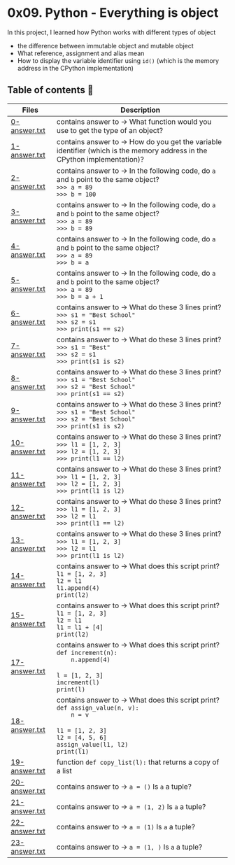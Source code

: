 # 0x09. Python - Everything is object

In this project, I learned how Python works with different types of object
- the difference between immutable object and mutable object
- What reference, assignment and alias mean
- How to display the variable identifier using `id()` (which is the memory address in the CPython implementation)


## Table of contents :book:
Files | Description
----- | -----------
[0-answer.txt](./0-answer.txt) | contains answer to -> What function would you use to get the type of an object?
[1-answer.txt](./1-answer.txt) | contains answer to -> How do you get the variable identifier (which is the memory address in the CPython implementation)?
[2-answer.txt](./2-answer.txt) | contains answer to -> In the following code, do `a` and `b` point to the same object?<br>`>>> a = 89` <br> `>>> b = 100`
[3-answer.txt](./3-answer.txt) | contains answer to -> In the following code, do `a` and `b` point to the same object?<br>`>>> a = 89` <br> `>>> b = 89`
[4-answer.txt](./4-answer.txt) | contains answer to -> In the following code, do `a` and `b` point to the same object?<br>`>>> a = 89` <br> `>>> b = a`
[5-answer.txt](./5-answer.txt) | contains answer to -> In the following code, do `a` and `b` point to the same object?<br>`>>> a = 89` <br> `>>> b = a + 1`
[6-answer.txt](./6-answer.txt) | contains answer to -> What do these 3 lines print?<br> `>>> s1 = "Best School"` <br> `>>> s2 = s1` <br> `>>> print(s1 == s2)`
[7-answer.txt](./7-answer.txt) | contains answer to -> What do these 3 lines print?<br> `>>> s1 = "Best"` <br> `>>> s2 = s1` <br> `>>> print(s1 is s2)`
[8-answer.txt](./8-answer.txt) | contains answer to -> What do these 3 lines print?<br> `>>> s1 = "Best School"` <br> `>>> s2 = "Best School"` <br> `>>> print(s1 == s2)`
[9-answer.txt](./9-answer.txt) | contains answer to -> What do these 3 lines print?<br> `>>> s1 = "Best School"` <br> `>>> s2 = "Best School"` <br> `>>> print(s1 is s2)`
[10-answer.txt](./10-answer.txt) | contains answer to -> What do these 3 lines print?<br> `>>> l1 = [1, 2, 3]` <br> `>>> l2 = [1, 2, 3]` <br> `>>> print(l1 == l2)`
[11-answer.txt](./11-answer.txt) | contains answer to -> What do these 3 lines print?<br> `>>> l1 = [1, 2, 3]` <br> `>>> l2 = [1, 2, 3]` <br> `>>> print(l1 is l2)`
[12-answer.txt](./12-answer.txt) | contains answer to -> What do these 3 lines print?<br> `>>> l1 = [1, 2, 3]` <br> `>>> l2 = l1` <br> `>>> print(l1 == l2)`
[13-answer.txt](./13-answer.txt) | contains answer to -> What do these 3 lines print?<br> `>>> l1 = [1, 2, 3]` <br> `>>> l2 = l1` <br> `>>> print(l1 is l2)`
[14-answer.txt](./14-answer.txt) | contains answer to -> What does this script print?<br> `l1 = [1, 2, 3]` <br> `l2 = l1`  <br> `l1.append(4)` <br> `print(l2)`
[15-answer.txt](./15-answer.txt) | contains answer to -> What does this script print?<br> `l1 = [1, 2, 3]` <br> `l2 = l1`  <br> `l1 = l1 + [4]` <br> `print(l2)`
[17-answer.txt](./17-answer.txt) | contains answer to -> What does this script print?<br> `def increment(n):` <br> `    n.append(4)` <br><br> `l = [1, 2, 3]` <br> `increment(l)` <br> `print(l)`
[18-answer.txt](./18-answer.txt) | contains answer to -> What does this script print?<br> `def assign_value(n, v):` <br> `    n = v`  <br><br> `l1 = [1, 2, 3]` <br> `l2 = [4, 5, 6]` <br>`assign_value(l1, l2)` <br> `print(l1)`
[19-answer.txt](./19-answer.txt) | function `def copy_list(l):` that returns a copy of a list
[20-answer.txt](./20-answer.txt) | contains answer to -> `a = ()` Is `a` a tuple?
[21-answer.txt](./21-answer.txt) | contains answer to -> `a = (1, 2)` Is `a` a tuple?
[22-answer.txt](./22-answer.txt) | contains answer to -> `a = (1)` Is `a` a tuple?
[23-answer.txt](./23-answer.txt) | contains answer to -> `a = (1, )` Is `a` a tuple?
